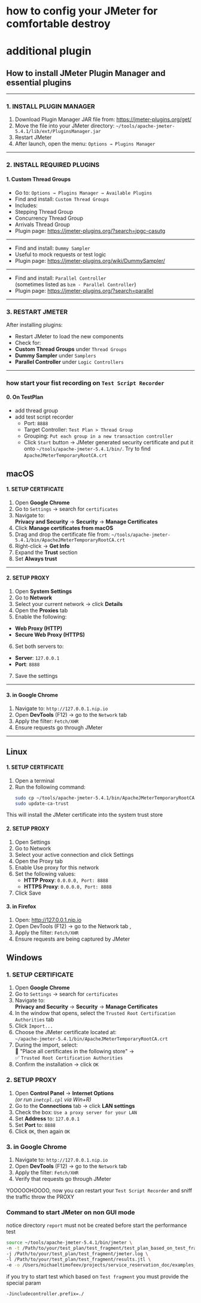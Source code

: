 how to config your JMeter for comfortable destroy
==================
additional plugin
==================

## How to install JMeter Plugin Manager and essential plugins
---
### 1. INSTALL PLUGIN MANAGER

1. Download Plugin Manager JAR file from: https://jmeter-plugins.org/get/
2. Move the file into your JMeter directory: `~/tools/apache-jmeter-5.4.1/lib/ext/PluginsManager.jar`
3. Restart JMeter
4. After launch, open the menu: `Options → Plugins Manager`
---
### 2. INSTALL REQUIRED PLUGINS
#### 1. Custom Thread Groups
- Go to: `Options → Plugins Manager → Available Plugins`
- Find and install: `Custom Thread Groups`
- Includes:
- Stepping Thread Group
- Concurrency Thread Group
- Arrivals Thread Group
- Plugin page: https://jmeter-plugins.org/?search=jpgc-casutg
---
- Find and install: `Dummy Sampler`
- Useful to mock requests or test logic
- Plugin page: https://jmeter-plugins.org/wiki/DummySampler/
---
- Find and install: `Parallel Controller`  
  (sometimes listed as `bzm - Parallel Controller`)
- Plugin page: https://jmeter-plugins.org/?search=parallel
---

### 3. RESTART JMETER
After installing plugins:
- Restart JMeter to load the new components
- Check for:
- **Custom Thread Groups** under `Thread Groups`
- **Dummy Sampler** under `Samplers`
- **Parallel Controller** under `Logic Controllers`
---

### how start your fist recording on `Test Script Recorder`

#### 0. On TestPlan
- add thread group
- add test script recorder
  - Port: `8888`
  - Target Controller: `Test Plan > Thread Group`
  - Grouping: `Put each group in a new transaction controller`
  - Click `Start` button -> JMeter generated security certificate and put it onto `~/tools/apache-jmeter-5.4.1/bin/`. Try to find `ApacheJMeterTemporaryRootCA.crt`

macOS
------------------

#### 1. SETUP CERTIFICATE
1. Open **Google Chrome**
2. Go to `Settings` → search for `certificates`
3. Navigate to:  
   **Privacy and Security** → **Security** → **Manage Certificates**
4. Click **Manage certificates from macOS**
5. Drag and drop the certificate file from: `~/tools/apache-jmeter-5.4.1/bin/ApacheJMeterTemporaryRootCA.crt`
6. Right-click → **Get Info**
7. Expand the **Trust** section
8. Set **Always trust**

---

#### 2. SETUP PROXY
1. Open **System Settings**
2. Go to **Network**
3. Select your current network → click **Details**
4. Open the **Proxies** tab
5. Enable the following:
  - **Web Proxy (HTTP)**
  - **Secure Web Proxy (HTTPS)**
6. Set both servers to:
  - **Server**: `127.0.0.1`
  - **Port**: `8888`
7. Save the settings

---

#### 3. in Google Chrome
1. Navigate to: `http://127.0.0.1.nip.io`
2. Open **DevTools** (F12) → go to the `Network` tab
3. Apply the filter: `Fetch/XHR`
4. Ensure requests go through JMeter

---

Linux
------------------

#### 1. SETUP CERTIFICATE
1. Open a terminal
2. Run the following command:
   ```bash
   sudo cp ~/tools/apache-jmeter-5.4.1/bin/ApacheJMeterTemporaryRootCA.crt /etc/pki/ca-trust/source/anchors/ &&
   sudo update-ca-trust
   ```

This will install the JMeter certificate into the system trust store

#### 2. SETUP PROXY 
1. Open Settings
2. Go to Network 
3. Select your active connection and click Settings 
4. Open the Proxy tab 
5. Enable Use proxy for this network 
6. Set the following values:
   - **HTTP Proxy**: `0.0.0.0, Port: 8888` 
   - **HTTPS Proxy**: `0.0.0.0, Port: 8888 `
7. Click Save

#### 3. in Firefox
1. Open: http://127.0.0.1.nip.io
2. Open DevTools (F12) → go to the Network tab ,
3. Apply the filter: `Fetch/XHR` 
4. Ensure requests are being captured by JMeter

Windows
------------------

### 1. SETUP CERTIFICATE
1. Open **Google Chrome**
2. Go to `Settings` → search for `certificates`
3. Navigate to:  
   **Privacy and Security** → **Security** → **Manage Certificates**
4. In the window that opens, select the `Trusted Root Certification Authorities` tab
5. Click `Import...`
6. Choose the JMeter certificate located at:  
   `~/apache-jmeter-5.4.1/bin/ApacheJMeterTemporaryRootCA.crt`
7. During the import, select:  
   📂 "Place all certificates in the following store" →  
   ✅ `Trusted Root Certification Authorities`
8. Confirm the installation → click `OK`

### 2. SETUP PROXY
1. Open **Control Panel** → **Internet Options**  
   *(or run `inetcpl.cpl` via Win+R)*
2. Go to the **Connections** tab → click **LAN settings**
3. Check the box: `Use a proxy server for your LAN`
4. Set **Address** to: `127.0.0.1`
5. Set **Port** to: `8888`
6. Click `OK`, then again `OK`

### 3. in Google Chrome
1. Navigate to: `http://127.0.0.1.nip.io`
2. Open **DevTools** (F12) → go to the `Network` tab
3. Apply the filter: `Fetch/XHR`
4. Verify that requests go through JMeter

YOOOOOHOOOO, now you can restart your `Test Script Recorder` and sniff the traffic throw the PROXY

### Command to start JMeter on non GUI mode

notice 
directory `report` must not be created before start the performance test

```bash
source ~/tools/apache-jmeter-5.4.1/bin/jmeter \
-n -t /Path/to/your/test_plan/test_fragment/test_plan_based_on_test_fragments.jmx \
-j /Path/to/your/test_plan/test_fragment/jmeter.log \
-l /Path/to/your/test_plan/test_fragment/results.jtl \
-e -o /Users/michaeltimofeev/projects/service_reservation_doc/examples_docs/test_plan/test_fragment/report/
```
if you try to start test which based on `Test fragment` you must provide the special param
```bash
-Jincludecontroller.prefix=./
```
